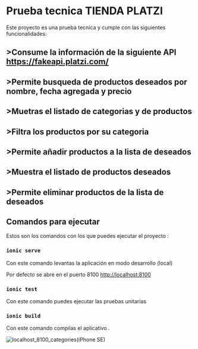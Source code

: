 # Prueba tecnica TIENDA PLATZI

Este proyecto  es una prueba tecnica y cumple con las siguientes funcionalidades:

## >Consume la información de la siguiente API https://fakeapi.platzi.com/
## >Permite busqueda de productos deseados  por nombre, fecha agregada y precio
## >Muetras el listado  de categorias  y de productos
## >Filtra los productos por su categoria
## >Permite añadir productos a la lista de deseados 
## >Muestra  el listado de  productos  deseados 
## >Permite eliminar productos de la lista de deseados 

## Comandos para ejecutar

Estos son los comandos con los que puedes ejecutar el proyecto :

### `ionic serve`

Con este comando levantas la aplicación en modo desarrollo (local)

Por defecto se abre en el puerto 8100 [http://localhost:8100](http://localhost:8100) 



### `ionic test`

Con este comando puedes ejecutar las pruebas unitarias 

### `ionic build`

Con este comando  compilas el aplicativo .

![localhost_8100_categories(iPhone SE)](https://github.com/user-attachments/assets/c8d17051-cc6a-421c-9577-2110ac79274d)




